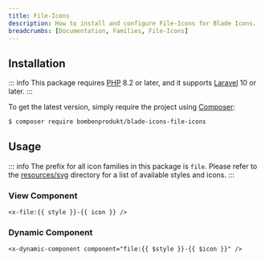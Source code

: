 ```yaml
---
title: File-Icons
description: How to install and configure File-Icons for Blade Icons.
breadcrumbs: [Documentation, Families, File-Icons]
---
```


## Installation

::: info
This package requires [PHP](https://www.php.net/) 8.2 or later, and it supports [Laravel](https://laravel.com/) 10 or later.
:::

To get the latest version, simply require the project using [Composer](https://getcomposer.org/):

```bash
$ composer require bombenprodukt/blade-icons-file-icons
```

## Usage

::: info
The prefix for all icon families in this package is `file`. Please refer to the [resources/svg](https://github.com/BombenProdukt/blade-icons-file-icons/tree/main/resources/svg) directory for a list of available styles and icons.
:::

### View Component

```blade
<x-file:{{ style }}-{{ icon }} />
```

### Dynamic Component

```blade
<x-dynamic-component component="file:{{ $style }}-{{ $icon }}" />
```

